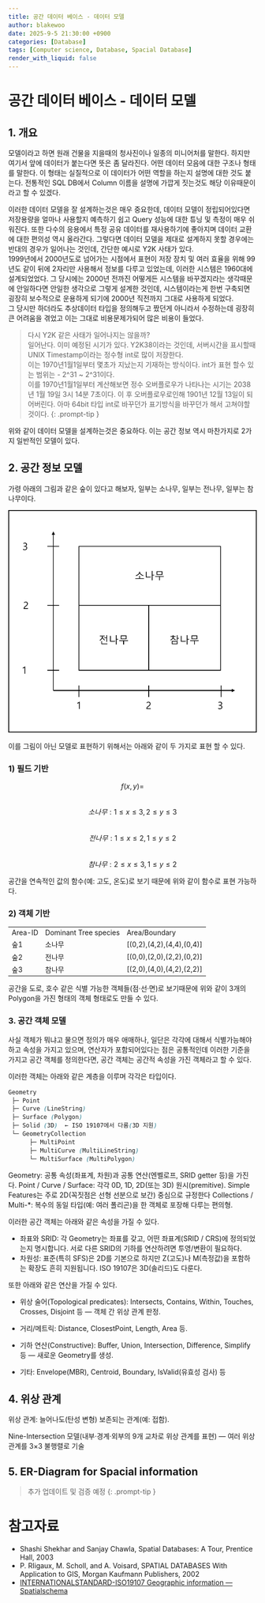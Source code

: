 ```yaml
---
title: 공간 데이터 베이스 - 데이터 모델
author: blakewoo
date: 2025-9-5 21:30:00 +0900
categories: [Database]
tags: [Computer science, Database, Spacial Database]
render_with_liquid: false
---
```


# 공간 데이터 베이스 - 데이터 모델
## 1. 개요
모델이라고 하면 원래 건물을 지을때의 청사진이나 일종의 미니어처를 말한다. 하지만 여기서 앞에 데이터가 붙는다면
뜻은 좀 달라진다. 어떤 데이터 모음에 대한 구조나 형태를 말한다. 이 형태는 실질적으로 이 데이터가 어떤 역할을 하는지
설명에 대한 것도 붙는다. 전통적인 SQL DB에서 Column 이름을 설명에 가깝게 짓는것도 해당 이유때문이라고 할 수 있겠다.

이러한 데이터 모델을 잘 설계하는것은 매우 중요한데, 데이터 모델이 정립되어있다면 저장용량을 얼마나 사용할지 예측하기 쉽고
Query 성능에 대한 튜닝 및 측정이 매우 쉬워진다. 또한 다수의 응용에서 특정 공유 데이터를 재사용하기에 좋아지며
데이터 교환에 대한 편의성 역시 올라간다. 
그렇다면 데이터 모델을 제대로 설계하지 못할 경우에는 반대의 경우가 일어나는 것인데, 간단한 예시로 Y2K 사태가 있다.   
1999년에서 2000년도로 넘어가는 시점에서 표현이 저장 장치 및 여러 효율을 위해 99년도 같이 뒤에 2자리만 사용해서
정보를 다루고 있었는데, 이러한 시스템은 1960대에 설계되었었다. 그 당시에는 2000년 전까진 어떻게든 시스템을 바꾸겠지라는
생각때문에 안일하다면 안일한 생각으로 그렇게 설계한 것인데, 시스템이라는게 한번 구축되면 굉장히 보수적으로 운용하게 되기에
2000년 직전까지 그대로 사용하게 되었다.   
그 당시만 하더라도 추상데이터 타입을 정의해두고 짰던게 아니라서 수정하는데 굉장히 큰 어려움을 겪었고 이는 그대로 비용문제가되어
많은 비용이 들었다.

> 다시 Y2K 같은 사태가 일어나지는 않을까?   
일어난다. 이미 예정된 시기가 있다. Y2K38이라는 것인데, 서버시간을 표시할때 UNIX Timestamp이라는 정수형 int로 많이 저장한다.   
이는 1970년1월1일부터 몇초가 지났는지 기재하는 방식이다. int가 표현 할수 있는 범위는 - 2^31 ~ 2^31이다.     
이를 1970년1월1일부터 계산해보면 정수 오버플로우가 나타나는 시기는 2038년 1월 19일 3시 14분 7초이다. 이 후 오버플로우로인해
1901년 12월 13일이 되어버린다. 아마 64bit 타입 int로 바꾸던가 표기방식을 바꾸던가 해서 고쳐야할 것이다.
{: .prompt-tip }

위와 같이 데이터 모델을 설계하는것은 중요하다. 이는 공간 정보 역시 마찬가지로 2가지 일반적인 모델이 있다.

## 2. 공간 정보 모델
가령 아래의 그림과 같은 숲이 있다고 해보자, 일부는 소나무, 일부는 전나무, 일부는 참나무이다.   

![img.png](/assets/blog/database/spacial_database/data_model/img.png)

이를 그림이 아닌 모델로 표현하기 위해서는 아래와 같이 두 가지로 표현 할 수 있다.

### 1) 필드 기반
$$f(x,y) =$$   
$$소나무: 1\le x\le 3,  2 \le y \le 3$$   
$$전나무: 1\le x\le 2,  1 \le y \le 2$$    
$$참나무: 2\le x\le 3,  1 \le y \le 2$$

공간을 연속적인 값의 함수(예: 고도, 온도)로 보기 때문에 위와 같이 함수로 표현 가능하다.

### 2) 객체 기반

<table>
    <tr>
        <td>Area-ID</td>
        <td>Dominant Tree species</td>
        <td>Area/Boundary</td>
    </tr>
    <tr>
        <td>숲1</td>
        <td>소나무</td>
        <td>[(0,2),(4,2),(4,4),(0,4)]</td>
    </tr>
    <tr>
        <td>숲2</td>
        <td>전나무</td>
        <td>[(0,0),(2,0),(2,2),(0,2)]</td>
    </tr>
    <tr>
        <td>숲3</td>
        <td>참나무</td>
        <td>[(2,0),(4,0),(4,2),(2,2)]</td>
    </tr>
</table>

공간을 도로, 호수 같은 식별 가능한 객체들(점·선·면)로 보기때문에
위와 같이 3개의 Polygon을 가진 형태의 객체 형태로도 만들 수 있다.

### 3. 공간 객체 모델
사실 객체가 뭐냐고 물으면 정의가 매우 애매하나, 일단은 각각에 대해서 식별가능해야하고
속성을 가지고 있으며, 연산자가 포함되어있다는 점은 공통적인데 이러한 기준을 가지고 공간 객체를
정의한다면, 공간 객체는 공간적 속성을 가진 객체라고 할 수 있다.

이러한 객체는 아래와 같은 계층을 이루며 각각은 타입이다.

```scss
Geometry
 ├─ Point
 ├─ Curve (LineString)
 ├─ Surface (Polygon)
 ├─ Solid (3D)  ← ISO 19107에서 다룸(3D 지원)
 └─ GeometryCollection
      ├─ MultiPoint
      ├─ MultiCurve (MultiLineString)
      └─ MultiSurface (MultiPolygon)
```

Geometry: 공통 속성(좌표계, 차원)과 공통 연산(엔벨로프, SRID getter 등)을 가진다.
Point / Curve / Surface: 각각 0D, 1D, 2D(또는 3D) 원시(premitive). Simple Features는 주로 2D(꼭짓점은 선형 선분으로 보간) 중심으로 규정한다
Collections / Multi-*: 복수의 동일 타입(예: 여러 폴리곤)을 한 객체로 포장해 다루는 편의형.

이러한 공간 객체는 아래와 같은 속성을 가질 수 있다.
- 좌표와 SRID: 각 Geometry는 좌표를 갖고, 어떤 좌표계(SRID / CRS)에 정의되었는지 명시합니다. 서로 다른 SRID의 기하를 연산하려면 투영/변환이 필요하다.
- 차원성: 표준(특히 SFS)은 2D를 기본으로 하지만 Z(고도)나 M(측정값)을 포함하는 확장도 흔히 지원됩니다. ISO 19107은 3D(솔리드)도 다룬다.

또한 아래와 같은 연산을 가질 수 있다.

- 위상 술어(Topological predicates): Intersects, Contains, Within, Touches, Crosses, Disjoint 등 — 객체 간 위상 관계 판정.

- 거리/메트릭: Distance, ClosestPoint, Length, Area 등.

- 기하 연산(Constructive): Buffer, Union, Intersection, Difference, Simplify 등 — 새로운 Geometry를 생성.

- 기타: Envelope(MBR), Centroid, Boundary, IsValid(유효성 검사) 등

## 4. 위상 관계
위상 관계: 늘어나도(탄성 변형) 보존되는 관계(예: 접함).

Nine-Intersection 모델(내부·경계·외부의 9개 교차로 위상 관계를 표현) — 여러 위상 관계를 3×3 불행렬로 기술

## 5. ER-Diagram for Spacial information

> 추가 업데이트 및 검증 예정
{: .prompt-tip }


# 참고자료
- Shashi Shekhar and Sanjay Chawla, Spatial Databases: A Tour, Prentice Hall, 2003
- P. RIigaux, M. Scholl, and A. Voisard, SPATIAL DATABASES With Application to GIS, Morgan Kaufmann Publishers, 2002
- [INTERNATIONALSTANDARD-ISO19107 Geographic information — Spatialschema](https://cdn.standards.iteh.ai/samples/66175/92416c4eb8954655905aa1d18f244afc/ISO-19107-2019.pdf)
